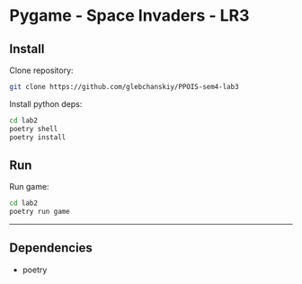 # Pygame - Space Invaders - LR3

## Install

Clone repository:

```sh
git clone https://github.com/glebchanskiy/PPOIS-sem4-lab3
```

Install python deps:

```sh
cd lab2
poetry shell
poetry install
```

## Run

Run game:

```sh
cd lab2
poetry run game
```

---

## Dependencies

- poetry
